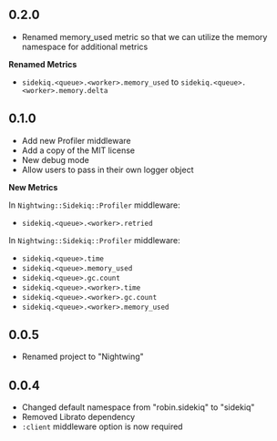 ## 0.2.0

- Renamed memory_used metric so that we can utilize the memory namespace for additional metrics

**Renamed Metrics**

- `sidekiq.<queue>.<worker>.memory_used` to `sidekiq.<queue>.<worker>.memory.delta`

## 0.1.0

- Add new Profiler middleware
- Add a copy of the MIT license
- New debug mode
- Allow users to pass in their own logger object

**New Metrics**

In `Nightwing::Sidekiq::Profiler` middleware:

- `sidekiq.<queue>.<worker>.retried`

In `Nightwing::Sidekiq::Profiler` middleware:

- `sidekiq.<queue>.time`
- `sidekiq.<queue>.memory_used`
- `sidekiq.<queue>.gc.count`
- `sidekiq.<queue>.<worker>.time`
- `sidekiq.<queue>.<worker>.gc.count`
- `sidekiq.<queue>.<worker>.memory_used`

## 0.0.5

- Renamed project to "Nightwing"

## 0.0.4

- Changed default namespace from "robin.sidekiq" to "sidekiq"
- Removed Librato dependency
- `:client` middleware option is now required

